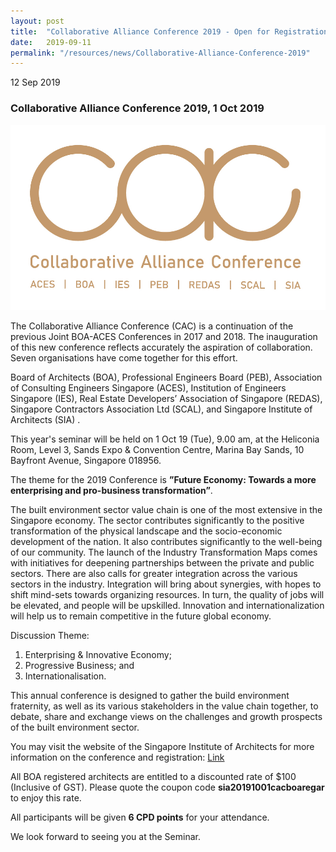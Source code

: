```yaml
---
layout: post
title:  "Collaborative Alliance Conference 2019 - Open for Registration"
date:   2019-09-11
permalink: "/resources/news/Collaborative-Alliance-Conference-2019"
---
```

12 Sep 2019

### **Collaborative Alliance Conference 2019, 1 Oct 2019**

![Collaborative Alliance Conference](/images/CollaborativeAllianceConference.jpg)

The Collaborative Alliance Conference (CAC) is a continuation of the previous Joint BOA-ACES Conferences in 2017 and 2018. The inauguration of this new conference reflects accurately the aspiration of collaboration. Seven organisations have come together for this effort.

Board of Architects (BOA), Professional Engineers Board (PEB), Association of Consulting Engineers Singapore (ACES), Institution of Engineers Singapore (IES), Real Estate Developers’ Association of Singapore (REDAS),
Singapore Contractors Association Ltd (SCAL), and Singapore Institute of Architects (SIA) .

This year's seminar will be held on 1 Oct 19 (Tue), 9.00 am, at the Heliconia Room, Level 3, Sands Expo & Convention Centre, Marina Bay Sands, 10 Bayfront Avenue, Singapore 018956.

The theme for the 2019 Conference is **”Future Economy: Towards a more enterprising and pro-business transformation”**.

The built environment sector value chain is one of the most extensive in the Singapore economy. The sector contributes significantly to the positive transformation of the physical landscape and the socio-economic development of the nation. It also contributes significantly to the well-being of our community. The launch of the Industry Transformation Maps comes with initiatives for deepening partnerships between the private and public sectors. There are also calls for greater integration across the various sectors in the industry. Integration will bring about synergies, with hopes to shift mind-sets towards organizing resources. In turn, the quality of jobs will be elevated, and people will be upskilled. Innovation and internationalization will help us to remain competitive in the future global economy.

Discussion Theme:

1. Enterprising & Innovative Economy;
2. Progressive Business; and
3. Internationalisation.

This annual conference is designed to gather the build environment fraternity, as well as its various stakeholders in the value chain together, to debate, share and exchange views on the challenges and growth prospects of the built environment sector.

You may visit the website of the Singapore Institute of Architects for more information on the conference and registration: [Link](https://sia.org.sg/collaborative-alliance-conference-2019/)  

All BOA registered architects are entitled to a discounted rate of $100 (Inclusive of GST). Please quote the coupon code **sia20191001cacboaregar** to enjoy this rate. 

All participants will be given **6 CPD points** for your attendance.  

We look forward to seeing you at the Seminar.
